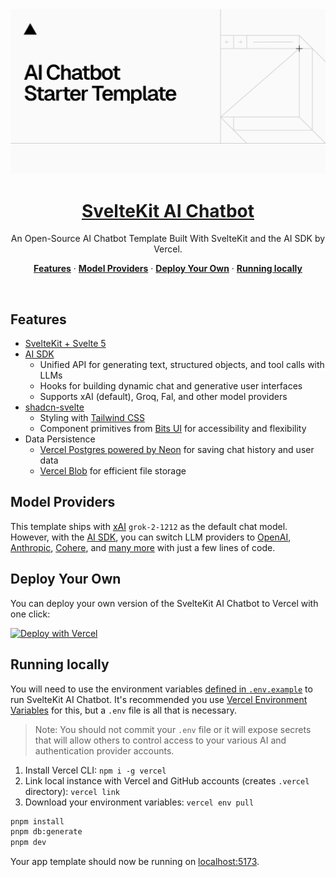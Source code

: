 <a href="https://svelte-chat.vercel.ai/">
  <img alt="SvelteKit AI chatbot." src="static/opengraph-image.png">
  <h1 align="center">SvelteKit AI Chatbot</h1>
</a>

<p align="center">
  An Open-Source AI Chatbot Template Built With SvelteKit and the AI SDK by Vercel.
</p>

<p align="center">
  <a href="#features"><strong>Features</strong></a> ·
  <a href="#model-providers"><strong>Model Providers</strong></a> ·
  <a href="#deploy-your-own"><strong>Deploy Your Own</strong></a> ·
  <a href="#running-locally"><strong>Running locally</strong></a>
</p>
<br/>

## Features

- [SvelteKit + Svelte 5](https://svelte.dev)
- [AI SDK](https://sdk.vercel.ai/docs)
  - Unified API for generating text, structured objects, and tool calls with LLMs
  - Hooks for building dynamic chat and generative user interfaces
  - Supports xAI (default), Groq, Fal, and other model providers
- [shadcn-svelte](https://shadcn-svelte.com)
  - Styling with [Tailwind CSS](https://tailwindcss.com)
  - Component primitives from [Bits UI](https://www.bits-ui.com) for accessibility and flexibility
- Data Persistence
  - [Vercel Postgres powered by Neon](https://vercel.com/storage/postgres) for saving chat history and user data
  - [Vercel Blob](https://vercel.com/storage/blob) for efficient file storage

## Model Providers

This template ships with [xAI](https://x.ai) `grok-2-1212` as the default chat model. However, with the [AI SDK](https://sdk.vercel.ai/docs), you can switch LLM providers to [OpenAI](https://openai.com), [Anthropic](https://anthropic.com), [Cohere](https://cohere.com/), and [many more](https://sdk.vercel.ai/providers/ai-sdk-providers) with just a few lines of code.

## Deploy Your Own

You can deploy your own version of the SvelteKit AI Chatbot to Vercel with one click:

[![Deploy with Vercel](https://vercel.com/button)](https://vercel.com/new/clone?repository-url=https%3A%2F%2Fgithub.com%2Fvercel%2Fai-chatbot-svelte&envLink=https%3A%2F%2Fgithub.com%2Fvercel%2Fai-chatbot-svelte%2Fblob%2Fmain%2F.env.example&demo-title=AI%20Chatbot&demo-description=An%20Open-Source%20AI%20Chatbot%20Template%20Built%20With%20SvelteKit%20and%20the%20AI%20SDK%20by%20Vercel.&demo-url=https%3A%2F%2Fsvelte-chat.vercel.ai&stores=%5B%7B%22type%22%3A%22postgres%22%7D%2C%7B%22type%22%3A%22blob%22%7D%5D&integration-ids=oac_g1tOx3546WuLOQ4QeyAX1n1P,oac_G6x10PjgSxUUTu6Pi25ZAtbp,oac_GzhR3rwEIUyQEpKEsmAiEjfi)

## Running locally

You will need to use the environment variables [defined in `.env.example`](.env.example) to run SvelteKit AI Chatbot. It's recommended you use [Vercel Environment Variables](https://vercel.com/docs/projects/environment-variables) for this, but a `.env` file is all that is necessary.

> Note: You should not commit your `.env` file or it will expose secrets that will allow others to control access to your various AI and authentication provider accounts.

1. Install Vercel CLI: `npm i -g vercel`
2. Link local instance with Vercel and GitHub accounts (creates `.vercel` directory): `vercel link`
3. Download your environment variables: `vercel env pull`

```bash
pnpm install
pnpm db:generate
pnpm dev
```

Your app template should now be running on [localhost:5173](http://localhost:5173/).
